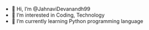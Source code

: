 - 👋 Hi, I’m @JahnaviDevanandh99
- 👀 I’m interested in Coding, Technology 
- 🌱 I’m currently learning Python programming language 

  
  

<!---
JahnaviDevanandh99/JahnaviDevanandh99 is a ✨ special ✨ repository because its `README.md` (this file) appears on your GitHub profile.
You can click the Preview link to take a look at your changes.
--->

